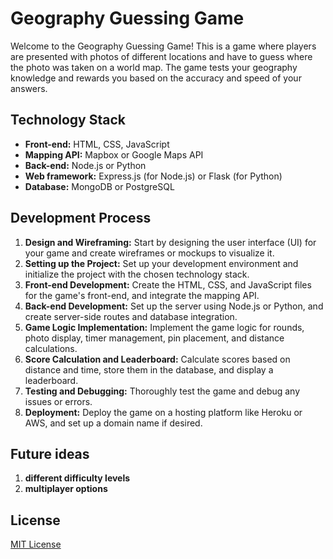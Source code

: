 # Geography Guessing Game

Welcome to the Geography Guessing Game! This is a game where players are presented with photos of different locations and have to guess where the photo was taken on a world map. The game tests your geography knowledge and rewards you based on the accuracy and speed of your answers.

## Technology Stack

- **Front-end:** HTML, CSS, JavaScript
- **Mapping API:** Mapbox or Google Maps API
- **Back-end:** Node.js or Python
- **Web framework:** Express.js (for Node.js) or Flask (for Python)
- **Database:** MongoDB or PostgreSQL

## Development Process

1. **Design and Wireframing:** Start by designing the user interface (UI) for your game and create wireframes or mockups to visualize it.
2. **Setting up the Project:** Set up your development environment and initialize the project with the chosen technology stack.
3. **Front-end Development:** Create the HTML, CSS, and JavaScript files for the game's front-end, and integrate the mapping API.
4. **Back-end Development:** Set up the server using Node.js or Python, and create server-side routes and database integration.
5. **Game Logic Implementation:** Implement the game logic for rounds, photo display, timer management, pin placement, and distance calculations.
6. **Score Calculation and Leaderboard:** Calculate scores based on distance and time, store them in the database, and display a leaderboard.
7. **Testing and Debugging:** Thoroughly test the game and debug any issues or errors.
8. **Deployment:** Deploy the game on a hosting platform like Heroku or AWS, and set up a domain name if desired.

## Future ideas
1. **different difficulty levels**
2. **multiplayer options**

## License

[MIT License](LICENSE)
